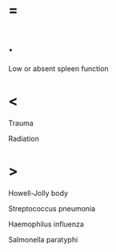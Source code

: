 # =

# .

Low or absent spleen function

# <

Trauma

Radiation

# >

Howell-Jolly body

Streptococcus pneumonia

Haemophilus influenza

Salmonella paratyphi
